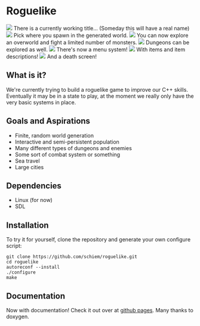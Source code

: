 Roguelike
=========
<img src=http://i.imgur.com/zBKUMjB.png>
There is a currently working title...
(Someday this will have a real name)

<img src=http://i.imgur.com/SPzG4GZ.png>
Pick where you spawn in the generated world.


<img src=http://i.imgur.com/6tP7JN8.png>
You can now explore an overworld and fight a limited
number of monsters.

<img src=http://i.imgur.com/gMueBa0.png>
Dungeons can be explored as well.

<img src=http://i.imgur.com/GGVw45n.png>
There's now a menu system!

<img src=http://i.imgur.com/bWpsWoL.png>
With items and item descriptions!


<img src=http://i.imgur.com/6p2pMR3.png>
And a death screen!

What is it?
-----------
We're currently trying to build a roguelike game to improve our C++ skills.
Eventually it may be in a state to play, at the moment we really only have
the very basic systems in place.

Goals and Aspirations
---------------------
* Finite, random world generation
* Interactive and semi-persistent population
* Many different types of dungeons and enemies
* Some sort of combat system or something
* Sea travel
* Large cities

Dependencies
------------
* Linux (for now)
* SDL

Installation
------------

To try it for yourself, clone the repository and generate your own configure script:

    git clone https://github.com/schiem/roguelike.git
    cd roguelike
    autoreconf --install
    ./configure
    make

Documentation
-------------
Now with documentation!  Check it out over at <a href=https://schiem.github.io/roguelike>github pages</a>.
Many thanks to doxygen.
